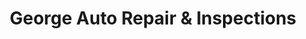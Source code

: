 ---
title: "George Auto Repair & Inspections"
url: /austin/george-auto-repair-and-inspections/
shop: car repair
---